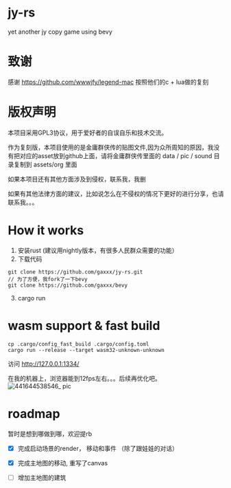 # jy-rs
yet another jy copy game using bevy

# 致谢
感谢 https://github.com/wwwjfy/legend-mac 
按照他们的c + lua做的复刻


# 版权声明
本项目采用GPL3协议，用于爱好者的自误自乐和技术交流。

作为复刻版，本项目使用的是金庸群侠传的贴图文件,因为众所周知的原因，我没有把对应的asset放到github上面，请将金庸群侠传里面的 data / pic / sound 目录复制到 assets/org 里面

如果本项目还有其他方面涉及到侵权，联系我，我删

如果有其他法律方面的建议，比如说怎么在不侵权的情况下更好的进行分享，也请联系我。。。

# How it works

1. 安装rust (建议用nightly版本，有很多人民群众需要的功能）
2. 下载代码
  ```
  git clone https://github.com/gaxxx/jy-rs.git
  // 为了方便，我fork了一下bevy
  git clone https://github.com/gaxxx/bevy 
  ```
3. cargo run


# wasm support & fast build

```
cp .cargo/config_fast_build .cargo/config.toml
cargo run --release --target wasm32-unknown-unknown

```
访问 http://127.0.0.1:1334/

在我的机器上，浏览器能到12fps左右。。。后续再优化吧。
![441644538546_ pic](https://user-images.githubusercontent.com/471881/153518664-b4c9d557-dc14-4dd0-ac5b-6a77090a51f3.jpg)


# roadmap
暂时是想到哪做到哪，欢迎提rb

- [x] 完成启动场景的render， 移动和事件 （除了跟娃娃的对话）
- [x] 完成主地图的移动, 重写了canvas
- [ ] 增加主地图的建筑








